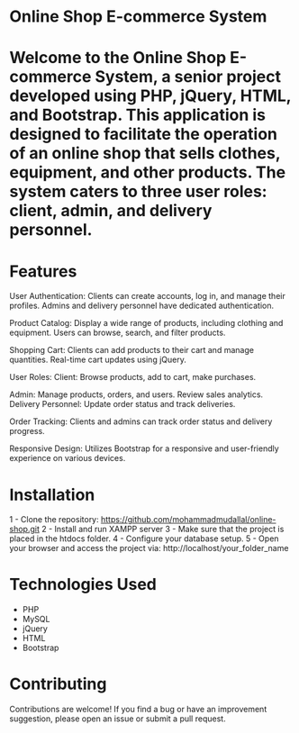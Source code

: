 # Online Shop E-commerce System
# Welcome to the Online Shop E-commerce System, a senior project developed using PHP, jQuery, HTML, and Bootstrap. This application is designed to facilitate the operation of an online shop that sells clothes, equipment, and other products. The system caters to three user roles: client, admin, and delivery personnel.

# Features
User Authentication:
Clients can create accounts, log in, and manage their profiles.
Admins and delivery personnel have dedicated authentication.

Product Catalog:
Display a wide range of products, including clothing and equipment.
Users can browse, search, and filter products.

Shopping Cart:
Clients can add products to their cart and manage quantities.
Real-time cart updates using jQuery.

User Roles:
Client: Browse products, add to cart, make purchases.

Admin: Manage products, orders, and users. Review sales analytics.
Delivery Personnel: Update order status and track deliveries.

Order Tracking:
Clients and admins can track order status and delivery progress.

Responsive Design:
Utilizes Bootstrap for a responsive and user-friendly experience on various devices.

# Installation
1 - Clone the repository: https://github.com/mohammadmudallal/online-shop.git
2 - Install and run XAMPP server
3 - Make sure that the project is placed in the htdocs folder.
4 - Configure your database setup.
5 - Open your browser and access the project via: http://localhost/your_folder_name

# Technologies Used
- PHP
- MySQL
- jQuery
- HTML
- Bootstrap

# Contributing
Contributions are welcome! If you find a bug or have an improvement suggestion, please open an issue or submit a pull request.
